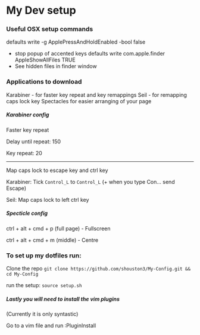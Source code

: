 # My Dev setup

### Useful OSX setup commands
defaults write -g ApplePressAndHoldEnabled -bool false
  - stop popup of accented keys
defaults write com.apple.finder AppleShowAllFiles TRUE
  - See hidden files in finder window

### Applications to download
Karabiner - for faster key repeat and key remappings
Seil - for remapping caps lock key
Spectacles for easier arranging of your page

##### Karabiner config
Faster key repeat

Delay until repeat: 150

Key repeat: 20

----

Map caps lock to escape key and ctrl key

Karabiner:
  Tick `Control_L` to `Control_L` (+ when you type Con… send Escape)

Seil:
  Map caps lock to left ctrl key

##### Specticle config
ctrl + alt + cmd + p (full page) - Fullscreen

ctrl + alt + cmd + m (middle) - Centre

### To set up my dotfiles run:

Clone the repo `git clone https://github.com/shouston3/My-Config.git && cd My-Config`

run the setup: `source setup.sh`

##### Lastly you will need to install the vim plugins

(Currently it is only syntastic)

Go to a vim file and run :PluginInstall

